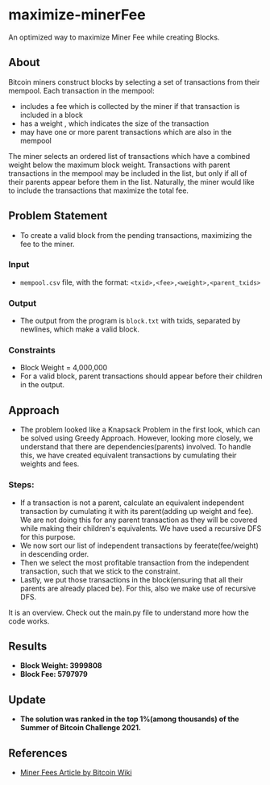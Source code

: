 # maximize-minerFee

An optimized way to maximize Miner Fee while creating Blocks.

## About

Bitcoin miners construct blocks by selecting a set of transactions from their mempool. Each transaction in the mempool:

- includes a fee which is collected by the miner if that transaction is included in a block
- has a weight , which indicates the size of the transaction
- may have one or more parent transactions which are also in the mempool

The miner selects an ordered list of transactions which have a combined weight below the maximum block weight. Transactions with parent transactions in the mempool may be included in the list, but only if all of their parents appear before them in the list.
Naturally, the miner would like to include the transactions that maximize the total fee.

## Problem Statement

- To create a valid block from the pending transactions, maximizing the fee to the miner.

### Input

- `mempool.csv` file, with the format: `<txid>,<fee>,<weight>,<parent_txids>`

### Output

- The output from the program is `block.txt` with txids, separated by newlines, which make a valid block.

### Constraints

- Block Weight = 4,000,000
- For a valid block, parent transactions should appear before their children in the output.

## Approach

- The problem looked like a Knapsack Problem in the first look, which can be solved using Greedy Approach. However, looking more closely, we understand that there are dependencies(parents) involved. To handle this, we have created equivalent transactions by cumulating their weights and fees.

### Steps:

- If a transaction is not a parent, calculate an equivalent independent transaction by cumulating it with its parent(adding up weight and fee). We are not doing this for any parent transaction as they will be covered while making their children's equivalents. We have used a recursive DFS for this purpose.
- We now sort our list of independent transactions by feerate(fee/weight) in descending order.
- Then we select the most profitable transaction from the independent transaction, such that we stick to the constraint.
- Lastly, we put those transactions in the block(ensuring that all their parents are already placed be). For this, also we make use of recursive DFS.

It is an overview. Check out the main.py file to understand more how the code works.

## Results

- **Block Weight: 3999808**
- **Block Fee: 5797979**

## Update
- **The solution was ranked in the top 1%(among thousands) of the Summer of Bitcoin Challenge 2021.**

## References

- [Miner Fees Article by Bitcoin Wiki](https://en.bitcoin.it/wiki/Miner_fees#Technical_info)
